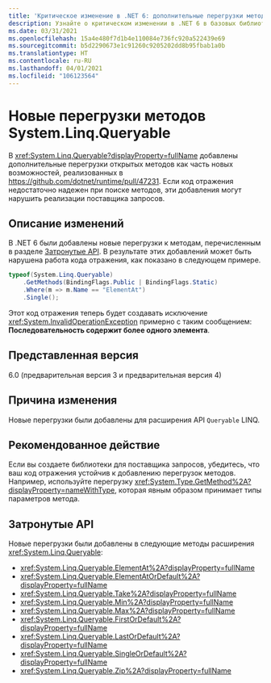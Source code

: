 ```yaml
---
title: 'Критическое изменение в .NET 6: дополнительные перегрузки методов LINQ Queryable'
description: Узнайте о критическом изменении в .NET 6 в базовых библиотеках .NET, где в тип System.Linq.Queryable были добавлены дополнительные перегрузки методов.
ms.date: 03/31/2021
ms.openlocfilehash: 15a4e480f7d1b4e110084e736fc920a522439e69
ms.sourcegitcommit: b5d2290673e1c91260c9205202dd8b95fbab1a0b
ms.translationtype: HT
ms.contentlocale: ru-RU
ms.lasthandoff: 04/01/2021
ms.locfileid: "106123564"
---
```

# <a name="new-systemlinqqueryable-method-overloads"></a>Новые перегрузки методов System.Linq.Queryable

В <xref:System.Linq.Queryable?displayProperty=fullName> добавлены дополнительные перегрузки открытых методов как часть новых возможностей, реализованных в <https://github.com/dotnet/runtime/pull/47231>. Если код отражения недостаточно надежен при поиске методов, эти добавления могут нарушить реализации поставщика запросов.

## <a name="change-description"></a>Описание изменений

В .NET 6 были добавлены новые перегрузки к методам, перечисленным в разделе [Затронутые API](#affected-apis). В результате этих добавлений может быть нарушена работа кода отражения, как показано в следующем примере.

```csharp
typeof(System.Linq.Queryable)
    .GetMethods(BindingFlags.Public | BindingFlags.Static)
    .Where(m => m.Name == "ElementAt")
    .Single();
```

Этот код отражения теперь будет создавать исключение <xref:System.InvalidOperationException> примерно с таким сообщением: **Последовательность содержит более одного элемента**.

## <a name="version-introduced"></a>Представленная версия

6.0 (предварительная версия 3 и предварительная версия 4)

## <a name="reason-for-change"></a>Причина изменения

Новые перегрузки были добавлены для расширения API `Queryable` LINQ.

## <a name="recommended-action"></a>Рекомендованное действие

Если вы создаете библиотеки для поставщика запросов, убедитесь, что ваш код отражения устойчив к добавлению перегрузок методов. Например, используйте перегрузку <xref:System.Type.GetMethod%2A?displayProperty=nameWithType>, которая явным образом принимает типы параметров метода.

## <a name="affected-apis"></a>Затронутые API

Новые перегрузки были добавлены в следующие методы расширения <xref:System.Linq.Queryable>:

- <xref:System.Linq.Queryable.ElementAt%2A?displayProperty=fullName>
- <xref:System.Linq.Queryable.ElementAtOrDefault%2A?displayProperty=fullName>
- <xref:System.Linq.Queryable.Take%2A?displayProperty=fullName>
- <xref:System.Linq.Queryable.Min%2A?displayProperty=fullName>
- <xref:System.Linq.Queryable.Max%2A?displayProperty=fullName>
- <xref:System.Linq.Queryable.FirstOrDefault%2A?displayProperty=fullName>
- <xref:System.Linq.Queryable.LastOrDefault%2A?displayProperty=fullName>
- <xref:System.Linq.Queryable.SingleOrDefault%2A?displayProperty=fullName>
- <xref:System.Linq.Queryable.Zip%2A?displayProperty=fullName>

<!--

### Category

- Core .NET libraries
- LINQ

### Affected APIs

- `Overload:System.Linq.Queryable.ElementAt`
- `Overload:System.Linq.Queryable.ElementAtOrDefault`
- `Overload:System.Linq.Queryable.Take`
- `Overload:System.Linq.Queryable.Min`
- `Overload:System.Linq.Queryable.Max`
- `Overload:System.Linq.Queryable.FirstOrDefault`
- `Overload:System.Linq.Queryable.LastOrDefault`
- `Overload:System.Linq.Queryable.SingleOrDefault`
- `Overload:System.Linq.Queryable.Zip`

-->
